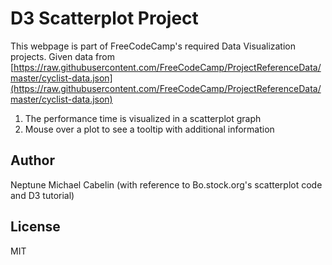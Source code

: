 # D3 Scatterplot Project
This webpage is part of FreeCodeCamp's required Data Visualization projects. Given data from [https://raw.githubusercontent.com/FreeCodeCamp/ProjectReferenceData/master/cyclist-data.json](https://raw.githubusercontent.com/FreeCodeCamp/ProjectReferenceData/master/cyclist-data.json)

1. The performance time is visualized in a scatterplot graph
2. Mouse over a plot to see a tooltip with additional information

## Author
Neptune Michael Cabelin
(with reference to Bo.stock.org's scatterplot code and D3 tutorial)

## License
MIT
